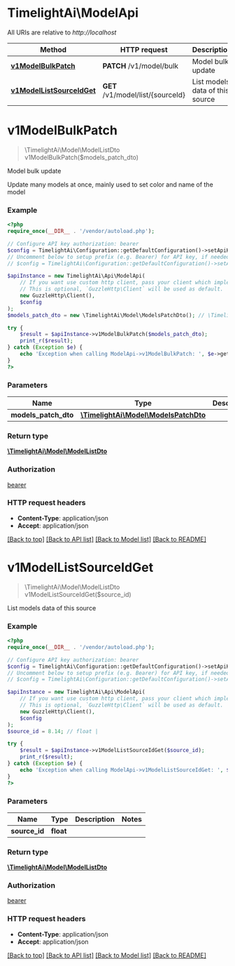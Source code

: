# TimelightAi\ModelApi

All URIs are relative to *http://localhost*

Method | HTTP request | Description
------------- | ------------- | -------------
[**v1ModelBulkPatch**](ModelApi.md#v1ModelBulkPatch) | **PATCH** /v1/model/bulk | Model bulk update
[**v1ModelListSourceIdGet**](ModelApi.md#v1ModelListSourceIdGet) | **GET** /v1/model/list/{sourceId} | List models data of this source


# **v1ModelBulkPatch**
> \TimelightAi\Model\ModelListDto v1ModelBulkPatch($models_patch_dto)

Model bulk update

Update many models at once, mainly used to set color and name of the model

### Example
```php
<?php
require_once(__DIR__ . '/vendor/autoload.php');

// Configure API key authorization: bearer
$config = TimelightAi\Configuration::getDefaultConfiguration()->setApiKey('Authorization', 'YOUR_API_KEY');
// Uncomment below to setup prefix (e.g. Bearer) for API key, if needed
// $config = TimelightAi\Configuration::getDefaultConfiguration()->setApiKeyPrefix('Authorization', 'Bearer');

$apiInstance = new TimelightAi\Api\ModelApi(
    // If you want use custom http client, pass your client which implements `GuzzleHttp\ClientInterface`.
    // This is optional, `GuzzleHttp\Client` will be used as default.
    new GuzzleHttp\Client(),
    $config
);
$models_patch_dto = new \TimelightAi\Model\ModelsPatchDto(); // \TimelightAi\Model\ModelsPatchDto | 

try {
    $result = $apiInstance->v1ModelBulkPatch($models_patch_dto);
    print_r($result);
} catch (Exception $e) {
    echo 'Exception when calling ModelApi->v1ModelBulkPatch: ', $e->getMessage(), PHP_EOL;
}
?>
```

### Parameters

Name | Type | Description  | Notes
------------- | ------------- | ------------- | -------------
 **models_patch_dto** | [**\TimelightAi\Model\ModelsPatchDto**](../Model/ModelsPatchDto.md)|  |

### Return type

[**\TimelightAi\Model\ModelListDto**](../Model/ModelListDto.md)

### Authorization

[bearer](../../README.md#bearer)

### HTTP request headers

 - **Content-Type**: application/json
 - **Accept**: application/json

[[Back to top]](#) [[Back to API list]](../../README.md#documentation-for-api-endpoints) [[Back to Model list]](../../README.md#documentation-for-models) [[Back to README]](../../README.md)

# **v1ModelListSourceIdGet**
> \TimelightAi\Model\ModelListDto v1ModelListSourceIdGet($source_id)

List models data of this source

### Example
```php
<?php
require_once(__DIR__ . '/vendor/autoload.php');

// Configure API key authorization: bearer
$config = TimelightAi\Configuration::getDefaultConfiguration()->setApiKey('Authorization', 'YOUR_API_KEY');
// Uncomment below to setup prefix (e.g. Bearer) for API key, if needed
// $config = TimelightAi\Configuration::getDefaultConfiguration()->setApiKeyPrefix('Authorization', 'Bearer');

$apiInstance = new TimelightAi\Api\ModelApi(
    // If you want use custom http client, pass your client which implements `GuzzleHttp\ClientInterface`.
    // This is optional, `GuzzleHttp\Client` will be used as default.
    new GuzzleHttp\Client(),
    $config
);
$source_id = 8.14; // float | 

try {
    $result = $apiInstance->v1ModelListSourceIdGet($source_id);
    print_r($result);
} catch (Exception $e) {
    echo 'Exception when calling ModelApi->v1ModelListSourceIdGet: ', $e->getMessage(), PHP_EOL;
}
?>
```

### Parameters

Name | Type | Description  | Notes
------------- | ------------- | ------------- | -------------
 **source_id** | **float**|  |

### Return type

[**\TimelightAi\Model\ModelListDto**](../Model/ModelListDto.md)

### Authorization

[bearer](../../README.md#bearer)

### HTTP request headers

 - **Content-Type**: application/json
 - **Accept**: application/json

[[Back to top]](#) [[Back to API list]](../../README.md#documentation-for-api-endpoints) [[Back to Model list]](../../README.md#documentation-for-models) [[Back to README]](../../README.md)

